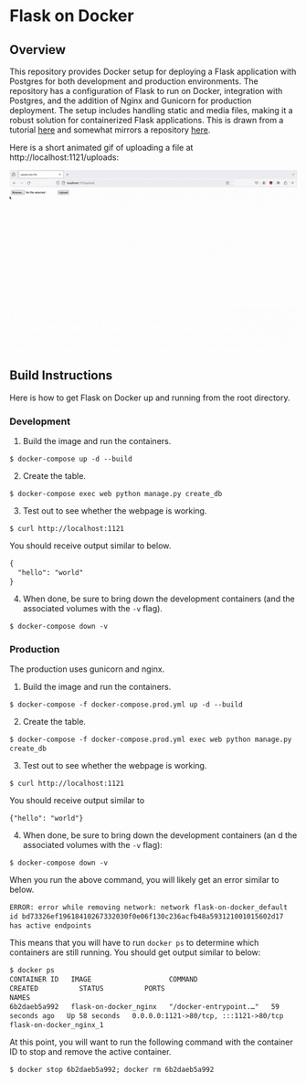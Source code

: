 # Flask on Docker

## Overview
This repository provides Docker setup for deploying a Flask application with Postgres for both development and production environments. The repository has a configuration of Flask to run on Docker, integration with Postgres, and the addition of Nginx and Gunicorn for production deployment. The setup includes handling static and media files, making it a robust solution for containerized Flask applications. This is drawn from a tutorial [here](https://testdriven.io/blog/dockerizing-flask-with-postgres-gunicorn-and-nginx/) and somewhat mirrors a repository [here](https://github.com/testdrivenio/flask-on-docker).

Here is a short animated gif of uploading a file at http://localhost:1121/uploads:

![Animated GIF](ezgif-8-42fefedb1c.gif)

## Build Instructions

Here is how to get Flask on Docker up and running from the root directory.

### Development

1. Build the image and run the containers.
```
$ docker-compose up -d --build
```
2. Create the table.
```
$ docker-compose exec web python manage.py create_db
```
3. Test out to see whether the webpage is working.
```
$ curl http://localhost:1121
```
You should receive output similar to below.
```
{
  "hello": "world"
}
```
4. When done, be sure to bring down the development containers (and the associated volumes with the `-v` flag).
```
$ docker-compose down -v
```

### Production

The production uses gunicorn and nginx.

1. Build the image and run the containers.
```
$ docker-compose -f docker-compose.prod.yml up -d --build
```
2. Create the table.
```
$ docker-compose -f docker-compose.prod.yml exec web python manage.py create_db
```
3. Test out to see whether the webpage is working.
```
$ curl http://localhost:1121
```
You should receive output similar to
```
{"hello": "world"}
```
4. When done, be sure to bring down the development containers (an    d the associated volumes with the `-v` flag):
```
$ docker-compose down -v
```
When you run the above command, you will likely get an error similar to below.
```
ERROR: error while removing network: network flask-on-docker_default id bd73326ef19618410267332030f0e06f130c236acfb48a593121001015602d17 has active endpoints
```
This means that you will have to run `docker ps` to determine which containers are still running. You should get output similar to below:
```
$ docker ps
CONTAINER ID   IMAGE                   COMMAND                  CREATED          STATUS          PORTS                                   NAMES
6b2daeb5a992   flask-on-docker_nginx   "/docker-entrypoint.…"   59 seconds ago   Up 58 seconds   0.0.0.0:1121->80/tcp, :::1121->80/tcp   flask-on-docker_nginx_1
```
At this point, you will want to run the following command with the container ID to stop and remove the active container.
```
$ docker stop 6b2daeb5a992; docker rm 6b2daeb5a992
```

